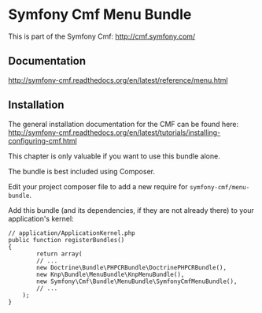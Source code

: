 # Symfony Cmf Menu Bundle

This is part of the Symfony Cmf: <http://cmf.symfony.com/>


## Documentation
<http://symfony-cmf.readthedocs.org/en/latest/reference/menu.html>


## Installation

The general installation documentation for the CMF can be found here:
<http://symfony-cmf.readthedocs.org/en/latest/tutorials/installing-configuring-cmf.html>

This chapter is only valuable if you want to use this bundle alone. 

The bundle is best included using Composer.

Edit your project composer file to add a new require for
`symfony-cmf/menu-bundle`.

Add this bundle (and its dependencies, if they are not already there) to your
application's kernel:

	// application/ApplicationKernel.php
	public function registerBundles()
	{
			return array(
			// ...
			new Doctrine\Bundle\PHPCRBundle\DoctrinePHPCRBundle(),
			new Knp\Bundle\MenuBundle\KnpMenuBundle(),
			new Symfony\Cmf\Bundle\MenuBundle\SymfonyCmfMenuBundle(),
			// ...
		);
	}
